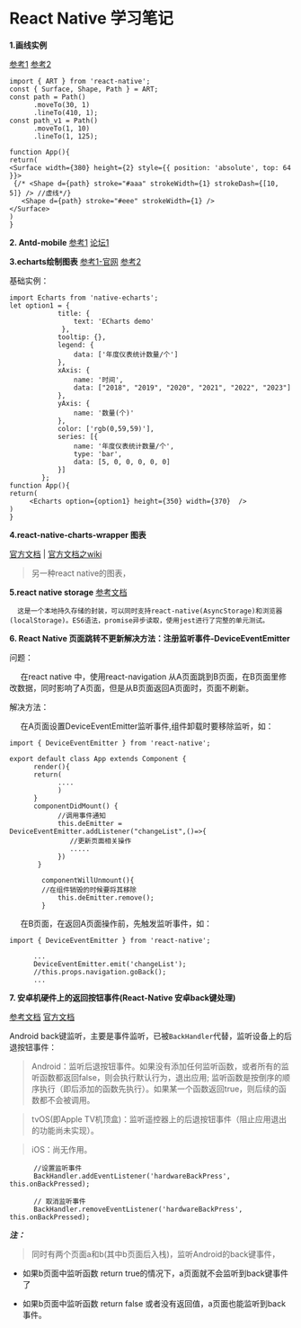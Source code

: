 # React Native 学习笔记

**1.画线实例**

[参考1](https://www.jianshu.com/p/8e6544ee647f) 
[参考2](https://segmentfault.com/a/1190000006652340)
```
import { ART } from 'react-native';
const { Surface, Shape, Path } = ART;
const path = Path()
      .moveTo(30, 1)
      .lineTo(410, 1);
const path_v1 = Path()
      .moveTo(1, 10)
      .lineTo(1, 125);

function App(){
return(
<Surface width={380} height={2} style={{ position: 'absolute', top: 64 }}>
 {/* <Shape d={path} stroke="#aaa" strokeWidth={1} strokeDash={[10, 5]} /> //虚线*/}
   <Shape d={path} stroke="#eee" strokeWidth={1} />
</Surface>
)
}      

```

**2. Antd-mobile**
[参考1](https://mobile.ant.design/docs/react/introduce-cn)
[论坛1](https://segmentfault.com/t/antd-mobile)

**3.echarts绘制图表**
[参考1-官网](https://www.npmjs.com/package/native-echarts)
[参考2](https://blog.csdn.net/sinat_17775997/article/details/68936687)

基础实例：
```
import Echarts from 'native-echarts';
let option1 = {
            title: {
                text: 'ECharts demo'
             },
            tooltip: {},
            legend: {
                data: ['年度仪表统计数量/个']
            },
            xAxis: {
                name: '时间',
                data: ["2018", "2019", "2020", "2021", "2022", "2023"]
            },
            yAxis: {
                name: '数量(个)'
            },
            color: ['rgb(0,59,59)'],
            series: [{
                name: '年度仪表统计数量/个',
                type: 'bar',
                data: [5, 0, 0, 0, 0, 0]
            }]
        };
function App(){
return(
     <Echarts option={option1} height={350} width={370}  /> 
)
}
```
**4.react-native-charts-wrapper 图表**

[官方文档](https://github.com/wuxudong/react-native-charts-wrapper/blob/master/README.md) | [官方文档之wiki](https://github.com/PhilJay/MPAndroidChart/wiki)

> 另一种react native的图表，

**5.react native storage** [参考文档](https://github.com/sunnylqm/react-native-storage/blob/master/README-CHN.md)

      这是一个本地持久存储的封装，可以同时支持react-native(AsyncStorage)和浏览器(localStorage)。ES6语法，promise异步读取，使用jest进行了完整的单元测试。
      


**6. React Native 页面跳转不更新解决方法：注册监听事件-DeviceEventEmitter**

问题：

      在react native 中，使用react-navigation 从A页面跳到B页面，在B页面里修改数据，同时影响了A页面，但是从B页面返回A页面时，页面不刷新。
      

解决方法：

      在A页面设置DeviceEventEmitter监听事件,组件卸载时要移除监听，如：
      
```
import { DeviceEventEmitter } from 'react-native';

export default class App extends Component {
      render(){
      return(
            ....
            )
      }
      componentDidMount() {
            //调用事件通知
            this.deEmitter = DeviceEventEmitter.addListener("changeList",()=>{
               //更新页面相关操作
               .....
            })
       }
       
        componentWillUnmount(){
        //在组件销毁的时候要将其移除  
            this.deEmitter.remove();  
        }
```

      在B页面，在返回A页面操作前，先触发监听事件，如：
      
```
import { DeviceEventEmitter } from 'react-native';

      ...
      DeviceEventEmitter.emit('changeList');
      //this.props.navigation.goBack();
      ...

```

**7. 安卓机硬件上的返回按钮事件(React-Native 安卓back键处理)**

[参考文档](http://bbs.reactnative.cn/topic/480/%E5%AE%89%E5%8D%93back%E9%94%AE%E7%9A%84%E5%A4%84%E7%90%86-%E5%9F%BA%E6%9C%AC-%E9%AB%98%E7%BA%A7%E7%AF%87)
[官方文档](https://reactnative.cn/docs/0.45/backhandler.html)

Android back键监听，主要是事件监听，已被`BackHandler`代替，监听设备上的后退按钮事件：

> Android：监听后退按钮事件。如果没有添加任何监听函数，或者所有的监听函数都返回false，则会执行默认行为，退出应用;
>         监听函数是按倒序的顺序执行（即后添加的函数先执行）。如果某一个函数返回true，则后续的函数都不会被调用。

> tvOS(即Apple TV机顶盒)：监听遥控器上的后退按钮事件（阻止应用退出的功能尚未实现）。

> iOS：尚无作用。

```
      //设置监听事件
      BackHandler.addEventListener('hardwareBackPress', this.onBackPressed);

      // 取消监听事件
      BackHandler.removeEventListener('hardwareBackPress', this.onBackPressed);
```

***注：*** 

> 同时有两个页面a和b(其中b页面后入栈)，监听Android的back键事件，
  
- 如果b页面中监听函数 return true的情况下，a页面就不会监听到back键事件了
  
- 如果b页面中监听函数 return false 或者没有返回值，a页面也能监听到back事件。



